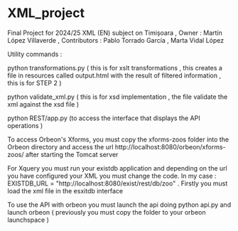 # XML_project
Final Project for 2024/25 XML (EN) subject on Timișoara  , Owner : Martín López Villaverde , Contributors : Pablo Torrado García , Marta Vidal López


Utility commands :

python transformations.py ( this is for xslt transformations , this creates a file in resources called output.html with the result of filtered information , this is for STEP 2 ) 

python validate_xml.py ( this is for xsd implementation , the file validate the xml against the xsd file ) 

python REST/app.py (to access the interface that displays the API operations )

To access Orbeon's Xforms, you must copy the xforms-zoos folder into the Orbeon directory and access the url http://localhost:8080/orbeon/xforms-zoos/ after starting the Tomcat server

For Xquery you must run your existdb application and depending on the url you have configured your XML you must change the code. In my case : EXISTDB_URL = "http://localhost:8080/exist/rest/db/zoo"  . Firstly you must load the xml file in the esxitdb interface

To use the API with orbeon you must launch the api doing python api.py and launch orbeon ( previously you must copy the folder to your orbeon launchspace ) 